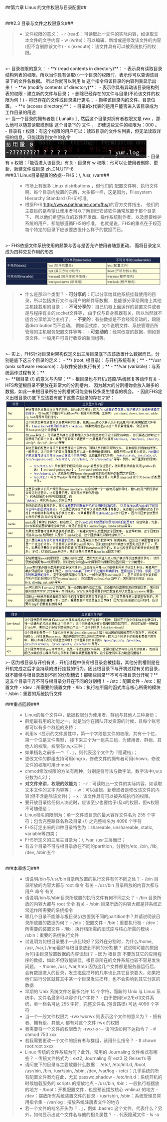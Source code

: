 ##第六章 Linux 的文件权限与目录配置##

<br/>
###2.3 目录与文件之权限意义###

>- 文件权限的意义：
    - r (read)：可读取此一文件的实际内容，如读取文本文件的文字内容
    - w (write)：可以编辑、新增或是修改该文件的内容(但不含删除该文件)
    - x (execute)：该文件具有可以被系统执行的权限。
    
<br/>
>- 目录权限的意义：
    - **r (read contents in directory)**：
        - 表示具有读取目录结构列表的权限，所以当你具有读取(r)一个目录的权限时，表示你可以查询该目录下的文件名数据。 所以你就可以利用 ls 这个指令将该目录的内容列表显示出来！
    - **w (modify contents of directory)**：
        - 表示你具有异动该目录结构列表的权限
            - 建立新的文件与目录；
            - 删除已经存在的文件与目录(不论该文件的权限为何！)
            - 将已存在的文件或目录进行更名；
            - 搬移该目录内的文件、目录位置。
    - **x (access directory)**：
        - 目录的x代表的是用户能否进入该目录成为工作目录的用途
        
<br/>
>- 当一个目录的拥有者是 [ Lunaitc ] , 然后这个目录对拥有者权限又是 rwx ，那么他可以随意读取或删除 这个目录下的 文件 ， 即使这些文件的权限为：000 。
    - 目录有 r 权限：有这个权限的用户可以：读取目录的文件名列表，但无法读取详细的信息，只能读取到文件的名字
    <img src="images/2.6.2.3.png" />
    - 目录有 x 权限：『能否进入该目录』有关
    - 目录有 w 权限：他可以让使用者删除、更新、新建文件或目录
    zh_CN.UTF-8
    
<br/>
###3.1 Linux目录配置的依据--FHS：/, /usr, /var###

>- 市场上有很多 Linux distributions ，但他们的 配置文件啊、执行文件啊、每个目录内放置的东西，大多都一样，这是因为，Filesystem Hierarchy Standard (FHS)标准。
>- 根据FHS(http://www.pathname.com/fhs/)的官方文件指出， 他们的主要目的是希望让使用者可以了解到已安装软件通常放置于那个目录下， 所以他们希望独立的软件开发商、操作系统制作者、以及想要维护系统的用户，都能够遵循FHS的标准。 也就是说，FHS的重点在于规范每个特定的目录下应该要放置什么样子的数据而已。

<br/>
>- FHS依据文件系统使用的频繁与否与是否允许使用者随意更动， 而将目录定义成为四种交互作用的形态
<img src="images/2.6.3.1.png" />

>- 什么是那四个类型？
    - **可分享的**：可以分享给其他系统挂载使用的目录，所以包括执行文件与用户的邮件等数据， 是能够分享给网络上其他主机挂载用的目录；
    - **不可分享的**：自己机器上面运作的装置文件或者是与程序有关的socket文件等， 由于仅与自身机器有关，所以当然就不适合分享给其他主机了。
    - **不变的**：有些数据是不会经常变动的，跟随着distribution而不变动。 例如函式库、文件说明文件、系统管理员所管理的主机服务配置文件等等；
    - **可变动的**：经常改变的数据，例如登录文件、一般用户可自行收受的新闻组等。
    
<br/>
>- 实上，FHS针对目录树架构仅定义出三层目录底下应该放置什么数据而已，分别是底下这三个目录的定义：
    - **/ (root, 根目录)：与开机系统有关；**
    - **/usr (unix software resource)：与软件安装/执行有关；**
    - **/var (variable)：与系统运作过程有关；**
    
<br/>
>- **根目录 (/) 的意义与内容：**
    - 根目录也与开机/还原/系统修复等动作有关
    - HFS希望根目录不要放在非常大的分割槽内， 因为越大的分割槽妳会放入越多的数据，如此一来根目录所在分割槽就可能会有较多发生错误的机会。
    - 因此FHS定义出根目录(/)底下应该要有底下这些次目录的存在才好：
    <img src="images/2.6.3.1A.png" />
    <img src="images/2.6.3.1B.png" />
    <img src="images/2.6.3.1C.png" />
    
<br/>
>- 因为根目录与开机有关，开机过程中仅有根目录会被挂载，其他分割槽则是在开机完成之后才会持续的进行挂载的行为。因此根目录下与开机过程有关的目录， 就不能够与根目录放到不同的分割槽去！那哪些目录**不可与根目录分开呢？** 这五个目录千万不可与根目录分开在不同的分割槽！
    - /etc：配置文件
    - /etc：配置文件
    - /dev：所需要的装置文件
    - /lib：执行档所需的函式库与核心所需的模块
    - /sbin：重要的系统执行文件 
    
<br/>

###重点回顾###

>- Linux的每个文件中，依据权限分为使用者、群组与其他人三种身份；    
>- 群组最有用的功能之一，就是当你在团队开发资源的时候，且每个账号都可以有多个群组的支持；
>- 利用ls -l显示的文件属性中，第一个字段是文件的权限，共有十个位，第一个位是文件类型， 接下来三个为一组共三组，为使用者、群组、其他人的权限，权限有r,w,x三种；
>- 如果档名之前多一个『 . 』，则代表这个文件为『隐藏档』；
>- 更改文件的群组支持可用chgrp，修改文件的拥有者可用chown，修改文件的权限可用chmod
>- chmod修改权限的方法有两种，分别是符号法与数字法，数字法中r,w,x分数为4,2,1；
>- **对文件来讲，权限的效能为**：
    - r：可读取此一文件的实际内容，如读取文本文件的文字内容等；
    - w：可以编辑、新增或者是修改该文件的内容(但不含删除该文件)；
    - x：该文件具有可以被系统执行的权限。
>- 要开放目录给任何人浏览时，应该至少也要给予r及x的权限，但w权限不可随便给；
>- Linux档名的限制为：单一文件或目录的最大容许文件名为 255 个字符；包含完整路径名称及目录 (/) 之完整档名为 4096 个字符
>- FHS订定出来的四种目录特色为：shareable, unshareable, static, variable等四类；
>- FHS所定义的三层主目录为：/, /var, /usr三层而已；
>- 有五个目录不可与根目录放在不同的partition，分别为/etc, /bin, /lib, /dev, /sbin五个

<br/>
###本章练习###

>- 请说明/bin与/usr/bin目录所放置的执行文件有何不同之处？
    - /bin 目录所放的内容大都与 root 命令 有关
    - /usr/bin 目录所放的内容大都与 用户 命令 有关
>- 请说明/bin与/sbin目录所放置的执行文件有何不同之处？
    - /bin 目录所放的内容大都与 root 命令 有关
    - /sbin 目录所放的内容大都是非系统正常运作所需要的系统指令
>- 哪几个目录不能够与根目录(/)放置到不同的partition中？并请说明该目录所放置的数据为何？
    - /etc：配置文件
    - /bin：重要执行档
    - /dev：所需要的装置文件
    - /lib：执行档所需的函式库与核心所需的模块
    - /sbin：重要的系统执行文件
>- 试说明为何根目录要小一点比较好？另外在分割时，为什么/home, /usr, /var,]
/tmp最好与根目录放到不同的分割槽？ 试说明可能的原因为何(由目录放置数据的内容谈起)？
    - 因为 根目录 不要放其它的应用程序的数据，如此不但效能较佳，根目录所在的文件系统也较不容易发生问题。
    - /home, /usr, /var,/tmp 因为这几个文件都是服务器运行后，会有数据进入的目录，发生磁盘损坏的几率也比其它目录要大，如果把他们进行分区就算其中某一个目录发生损坏，也不会影响到其它分区的数据
>- 早期的 Unix 系统文件名最多允许 14 个字符，而新的 Unix 与 Linux 系统中，文件名最多可以容许几个字符？
    - 由于使用Ext2/Ext3文件系统，单一档名可达 255 字符，完整文件名 (包含路径) 可达 4096 个字符
>- 当一个一般文件权限为 -rwxrwxrwx 则表示这个文件的意义为？
    - 拥有者、拥有组、其他人 都有对这个文件 rwx 的权限
>- 我需要将一个文件的权限改为 -rwxr-xr-- 请问该如何下达指令？
    - # chmod 753 xxx
>- 若我需要更改一个文件的拥有者与群组，该用什么指令？
    - # chown root:root xxxx
>- Linux 传统的文件系统为何？此外，常用的 Journaling 文件格式有哪些？
    - 传统文件格式为：ext2,
Journaling 有 ext3 及 Reiserfs 等
>- 请问底下的目录与主要放置什么数据：
/etc/, /etc/init.d, /boot, /usr/bin, /bin, /usr/sbin, /sbin, /dev, /var/log
    - /etc/：几乎系统的所有配置文件案均在此，尤其 passwd,shadow
    - /etc/init.d：系统开机的时候加载服务的 scripts 的摆放地点
    - /usr/bin, /bin：一般执行档摆放的地方
    - /boot：开机配置文件，也是预设摆放核心 vmlinuz 的地方
    - /dev：摆放所有系统装置文件的目录
    - /usr/sbin, /sbin：系统管理员常用指令集
    - /var/log：摆放系统注册表文件的地方
>- 若一个文件的档名开头为『 . 』，例如 .bashrc 这个文件，代表什么？另外，如何显示出这个文件名与他的相关属性？
    - .  代表隐藏文件
    - ls -a 
    
